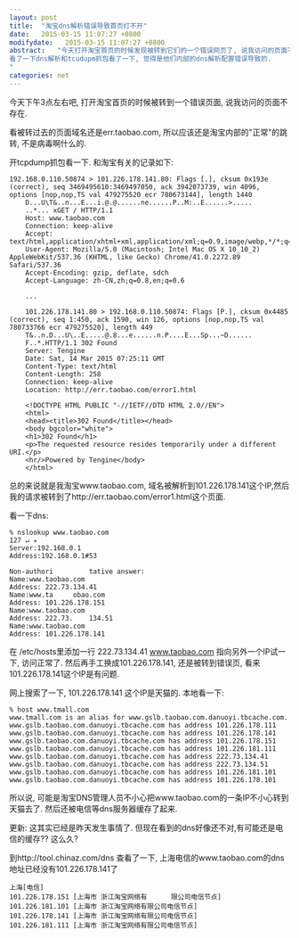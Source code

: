 ```yaml
---
layout: post
title:  "淘宝dns解析错误导致首页打不开"
date:   2015-03-15 11:07:27 +0800
modifydate:   2015-03-15 11:07:27 +0800
abstract:   "今天打开淘宝首页的时候发现被转到它们的一个错误网页了, 说我访问的页面不存在.<br><br>
看了一下dns解析和tcudupm抓包看了一下, 觉得是他们内部的dns解析配置错误导致的.
"
categories: net
---
```


今天下午3点左右吧, 打开淘宝首页的时候被转到一个错误页面, 说我访问的页面不存在.

看被转过去的页面域名还是err.taobao.com, 所以应该还是淘宝内部的"正常"的跳转, 不是病毒啊什么的.

开tcpdump抓包看一下.  和淘宝有关的记录如下:

```
192.168.0.110.50874 > 101.226.178.141.80: Flags [.], cksum 0x193e (correct), seq 3469495610:3469497050, ack 3942073739, win 4096, options [nop,nop,TS val 479275520 ecr 780673144], length 1440
    D...U\T&..n...E...i.@.@......ne......P..M:..E......>.....
    ..*... xGET / HTTP/1.1
    Host: www.taobao.com
    Connection: keep-alive
    Accept: text/html,application/xhtml+xml,application/xml;q=0.9,image/webp,*/*;q=0.8
    User-Agent: Mozilla/5.0 (Macintosh; Intel Mac OS X 10_10_2) AppleWebKit/537.36 (KHTML, like Gecko) Chrome/41.0.2272.89 Safari/537.36
    Accept-Encoding: gzip, deflate, sdch
    Accept-Language: zh-CN,zh;q=0.8,en;q=0.6

    ...

    101.226.178.141.80 > 192.168.0.110.50874: Flags [P.], cksum 0x4485 (correct), seq 1:450, ack 1590, win 126, options [nop,nop,TS val 780733766 ecr 479275520], length 449
    T&..n.D...U\..E.....@.8...e......n.P....E...Sp...~D......
    F..*.HTTP/1.1 302 Found
    Server: Tengine
    Date: Sat, 14 Mar 2015 07:25:11 GMT
    Content-Type: text/html
    Content-Length: 258
    Connection: keep-alive
    Location: http://err.taobao.com/error1.html

    <!DOCTYPE HTML PUBLIC "-//IETF//DTD HTML 2.0//EN">
    <html>
    <head><title>302 Found</title></head>
    <body bgcolor="white">
    <h1>302 Found</h1>
    <p>The requested resource resides temporarily under a different URI.</p>
    <hr/>Powered by Tengine</body>
    </html>

```

总的来说就是我淘宝www.taobao.com, 域名被解析到101.226.178.141这个IP,然后我的请求被转到了http://err.taobao.com/error1.html这个页面.

看一下dns:

```
% nslookup www.taobao.com                                             127 ↵ ✭
Server:192.168.0.1
Address:192.168.0.1#53

Non-authori         tative answer:
Name:www.taobao.com
Address: 222.73.134.41
Name:www.ta     obao.com
Address: 101.226.178.151
Name:www.taobao.com
Address: 222.73.    134.51
Name:www.taobao.com
Address: 101.226.178.141    
```

在 /etc/hosts里添加一行
    222.73.134.41 www.taobao.com
指向另外一个IP试一下, 访问正常了.
然后再手工换成101.226.178.141, 还是被转到错误页, 看来101.226.178.141这个IP是有问题.

网上搜索了一下, 101.226.178.141 这个IP是天猫的.
本地看一下:

```
% host www.tmall.com
www.tmall.com is an alias for www.gslb.taobao.com.danuoyi.tbcache.com.
www.gslb.taobao.com.danuoyi.tbcache.com has address 101.226.178.111
www.gslb.taobao.com.danuoyi.tbcache.com has address 101.226.178.141
www.gslb.taobao.com.danuoyi.tbcache.com has address 101.226.178.151
www.gslb.taobao.com.danuoyi.tbcache.com has address 101.226.181.111
www.gslb.taobao.com.danuoyi.tbcache.com has address 222.73.134.41
www.gslb.taobao.com.danuoyi.tbcache.com has address 222.73.134.51
www.gslb.taobao.com.danuoyi.tbcache.com has address 101.226.181.101
www.gslb.taobao.com.danuoyi.tbcache.com has address 101.226.178.101
```

所以说, 可能是淘宝DNS管理人员不小心把www.taobao.com的一条IP不小心转到天猫去了. 然后还被电信等dns服务器缓存了起来. 

更新:
这其实已经是昨天发生事情了. 但现在看到的dns好像还不对,有可能还是电信的缓存?? 这么久?

到http://tool.chinaz.com/dns 查看了一下, 上海电信的www.taobao.com的dns地址已经没有101.226.178.141了

```
上海[电信]
101.226.178.151 [上海市 浙江淘宝网络有      限公司电信节点]
101.226.181.101 [上海市 浙江淘宝网络有限公司电信节点]
101.226.178.141 [上海市 浙江淘宝网络有限公司电信节点]
101.226.181.111 [上海市 浙江淘宝网络有限公司电信节点]
```
